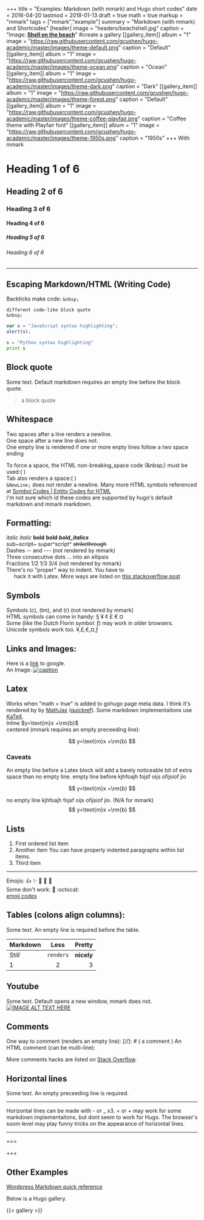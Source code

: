 +++
title = "Examples: Markdown (with mmark) and Hugo short codes"
date = 2016-04-20
lastmod = 2018-01-13
draft = true
math = true
markup = "mmark"
tags = ["mmark","example"]
summary = "Markdown (with mmark) and Shortcodes"
[header]
image = "headers/beachshell.jpg"
caption = "Image: [**Shell on the beach**](https://depositphotos.com/7100045/stock-photo-shell-on-the-beach.html)"
#create a gallery
[[gallery_item]]
album = "1"
image = "https://raw.githubusercontent.com/gcushen/hugo-academic/master/images/theme-default.png"
caption = "Default"
[[gallery_item]]
album = "1"
image = "https://raw.githubusercontent.com/gcushen/hugo-academic/master/images/theme-ocean.png"
caption = "Ocean"
[[gallery_item]]
album = "1"
image = "https://raw.githubusercontent.com/gcushen/hugo-academic/master/images/theme-dark.png"
caption = "Dark"
[[gallery_item]]
album = "1"
image = "https://raw.githubusercontent.com/gcushen/hugo-academic/master/images/theme-forest.png"
caption = "Default"
[[gallery_item]]
album = "1"
image = "https://raw.githubusercontent.com/gcushen/hugo-academic/master/images/theme-coffee-playfair.png"
caption = "Coffee theme with Playfair font"
[[gallery_item]]
album = "1"
image = "https://raw.githubusercontent.com/gcushen/hugo-academic/master/images/theme-1950s.png"
caption = "1950s"
+++
With mmark
# Heading 1 of 6
## Heading 2 of 6
### Heading 3 of 6
#### Heading 4 of 6
##### Heading 5 of 6
###### Heading 6 of 6
---
## Escaping Markdown/HTML (Writing Code)
Backticks make code: `&nbsp;`

    different code-like block quote
    &nbsp;
```javascript
var s = "JavaScript syntax highlighting";
alert(s);
```
```python
s = "Python syntax highlighting"
print s
```

## Block quote
Some text. Default markdown requires an empty line before the block quote.
> a block quote &nbsp;

## Whitespace
Two spaces after a line renders a newline.  
One space after a new line 
does not.  
One empty line is rendered if one or more enpty lines follow a two space ending  
 
To force a space, the HTML non-breaking_space code (\&nbsp;) must be used:(&nbsp;)  
Tab also renders a space:(&Tab;)  
`&NewLine;` does not render a &NewLine; newline. 
Many more HTML symbols referenced at [Symbol Codes | Entity Codes for HTML](http://sites.psu.edu/symbolcodes/codehtml/)  
I'm not sure which id these codes are supported by hugo's default markdown and mmark markdown.  

## Formatting:
 *italic* _italic_ **bold** __bold__ ***bold_italics***  
sub~script~ super^script^ ~~strikethrough~~  
Dashes -- and --- (not rendered by mmark)  
Three consecutive dots ... into an ellipsis  
Fractions 1/2 1/3 3/4 (not rendered by mmark)  
There's no "proper" way to indent. You have to  
$\quad$ hack it with Latex. More ways are listed on [this stackoverflow post](https://stackoverflow.com/questions/6046263/how-to-indent-a-few-lines-in-markdown-markup)

## Symbols
Symbols (c), (tm), and (r) (not rendered by mmark)  
HTML symbols can come in handy: &sect; &yen; &cent; &pound; &euro; &curren;  
Some (like the Dutch Florin symbol: &fnof;) may work in older browsers.  
Unicode symbols work too.
¥,£,€,¤,ƒ  

## Links and Images:
Here is a [link](https://www.google.com) to google.  
An Image:
[![caption](https://raw.githubusercontent.com/gcushen/hugo-academic/master/academic.png)](https://github.com/gcushen/hugo-academic/)
## Latex
Works when "math = true" is added to gohugo page meta data. I think it's rendered by by [MathJax](https://www.mathjax.org/) ([quickref](http://meta.math.stackexchange.com/questions/5020/mathjax-basic-tutorial-and-quick-reference)). Some markdown implementaitons use [KaTeX](https://khan.github.io/KaTeX/).  
Inline $y=\text{m}x +\rm{b}$  
centered (mmark requires an empty preceeding line):

$$ y=\text{m}x +\rm{b} $$  

### Caveats

An empty line before a Latex block will add a barely noticeable bit of extra space than no empty line. 
empty line before kjhfoajh fojsf oijs ofijsiof jio

$$
y=\text{m}x +\rm{b}
$$  

no empty line kjhfoajh fojsf oijs ofijsiof jio. (N/A for mmark)
$$
y=\text{m}x +\rm{b}
$$  

## Lists

1. First ordered list item
2. Another item
You can have properly indented paragraphs within list items. 
3. Third item

---
Emojis:
:+1: :sparkles: :camel: :tada: :rocket:  
Some don't work: :metal: :octocat:  
[emoji codes](https://www.webpagefx.com/tools/emoji-cheat-sheet/)

## Tables (colons align columns):
Some text. An empty line is required before the table.

Markdown | Less | Pretty
---|:---:|---:
*Still* | `renders` | **nicely**
1 | 2 | 3

## Youtube
Some text. Default opens a new window, mmark does not.
[![IMAGE ALT TEXT HERE](http://img.youtube.com/vi/KmtzQCSh6xk/0.jpg)](http://www.youtube.com/watch?v=KmtzQCSh6xk)

## Comments
One way to comment (renders an empty line):
[//]: # ( a comment )
An HTML comment (can be multi-line):
<!-- this is a comment
with empty lines
-->  
More comments hacks are listed on [Stack Overflow](https://stackoverflow.com/questions/4823468/comments-in-markdown).

## Horizontal lines
Some text. An empty preceeding line is required.

---
Horizontal lines can be made with - or _ x3.  = or + may work for some markdown implementaitons, but dont seem to work for Hugo. The browser's soom level may play funny tricks on the appearance of horizontal lines. 

___

===

+++

## Other Examples
[Wordpress Markdown quick reference](https://en.support.wordpress.com/markdown-quick-reference/)

Below is a Hugo gallery.

{{< gallery >}}


